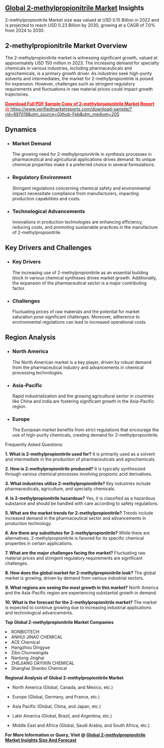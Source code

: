 <h2><a href="https://www.verifiedmarketreports.com/download-sample/?rid=897018&amp;utm_source=Github&amp;utm_medium=205" target="_blank">Global 2-methylpropionitrile Market</a> Insights</h2><p>2-methylpropionitrile Market size was valued at USD 0.15 Billion in 2022 and is projected to reach USD 0.23 Billion by 2030, growing at a CAGR of 7.0% from 2024 to 2030.</p><p> <h2>2-methylpropionitrile Market Overview</h2> <p>The 2-methylpropionitrile market is witnessing significant growth, valued at approximately USD 150 million in 2023. The increasing demand for specialty chemicals in various industries, including pharmaceuticals and agrochemicals, is a primary growth driver. As industries seek high-purity solvents and intermediates, the market for 2-methylpropionitrile is poised for expansion. However, challenges such as stringent regulatory requirements and fluctuations in raw material prices could impact growth trajectories.</p> <p><a href="#"><p><span class=""><span style="color: #ff0000;"><strong>Download Full PDF Sample Copy of 2-methylpropionitrile Market Report</strong> @ </span><a href="https://www.verifiedmarketreports.com/download-sample/?rid=897018&amp;utm_source=Github-Feb&amp;utm_medium=205" target="_blank">https://www.verifiedmarketreports.com/download-sample/?rid=897018&amp;utm_source=Github-Feb&amp;utm_medium=205</a></span></p></a></p> <h2>Dynamics</h2> <ul> <li><h3>Market Demand</h3>The growing need for 2-methylpropionitrile in synthesis processes in pharmaceutical and agricultural applications drives demand. Its unique chemical properties make it a preferred choice in several formulations.</li> <li><h3>Regulatory Environment</h3>Stringent regulations concerning chemical safety and environmental impact necessitate compliance from manufacturers, impacting production capabilities and costs.</li> <li><h3>Technological Advancements</h3>Innovations in production technologies are enhancing efficiency, reducing costs, and promoting sustainable practices in the manufacture of 2-methylpropionitrile.</li> </ul> <h2>Key Drivers and Challenges</h2> <ul> <li><h3>Key Drivers</h3>The increasing use of 2-methylpropionitrile as an essential building block in various chemical syntheses drives market growth. Additionally, the expansion of the pharmaceutical sector is a major contributing factor.</li> <li><h3>Challenges</h3>Fluctuating prices of raw materials and the potential for market saturation pose significant challenges. Moreover, adherence to environmental regulations can lead to increased operational costs.</li> </ul> <h2>Region Analysis</h2> <ul> <li><h3>North America</h3>The North American market is a key player, driven by robust demand from the pharmaceutical industry and advancements in chemical processing technologies.</li> <li><h3>Asia-Pacific</h3>Rapid industrialization and the growing agricultural sector in countries like China and India are fostering significant growth in the Asia-Pacific region.</li> <li><h3>Europe</h3>The European market benefits from strict regulations that encourage the use of high-purity chemicals, creating demand for 2-methylpropionitrile.</li> </ul> <p>Frequently Asked Questions:</p> <p><strong>1. What is 2-methylpropionitrile used for?</strong> It is primarily used as a solvent and intermediate in the production of pharmaceuticals and agrochemicals.</p> <p><strong>2. How is 2-methylpropionitrile produced?</strong> It is typically synthesized through various chemical processes involving propionic acid derivatives.</p> <p><strong>3. What industries utilize 2-methylpropionitrile?</strong> Key industries include pharmaceuticals, agriculture, and specialty chemicals.</p> <p><strong>4. Is 2-methylpropionitrile hazardous?</strong> Yes, it is classified as a hazardous substance and should be handled with care according to safety regulations.</p> <p><strong>5. What are the market trends for 2-methylpropionitrile?</strong> Trends include increased demand in the pharmaceutical sector and advancements in production technology.</p> <p><strong>6. Are there any substitutes for 2-methylpropionitrile?</strong> While there are alternatives, 2-methylpropionitrile is favored for its specific chemical properties in certain applications.</p> <p><strong>7. What are the major challenges facing the market?</strong> Fluctuating raw material prices and stringent regulatory requirements are significant challenges.</p> <p><strong>8. How does the global market for 2-methylpropionitrile look?</strong> The global market is growing, driven by demand from various industrial sectors.</p> <p><strong>9. What regions are seeing the most growth in this market?</strong> North America and the Asia-Pacific region are experiencing substantial growth in demand.</p> <p><strong>10. What is the forecast for the 2-methylpropionitrile market?</strong> The market is expected to continue growing due to increasing industrial applications and technological advancements.</p> </p><p><strong>Top Global 2-methylpropionitrile Market Companies</strong></p><div data-test-id=""><p><li>RONBIOTECH</li><li> ANHUI JINAO CHEMICAL</li><li> ACE Chemical</li><li> Hangzhou Dingyue</li><li> Zibo Chunwangda</li><li> Nantong Jinghai</li><li> ZHEJIANG DAYIXIN CHEMICAL</li><li> Shanghai Shenbo Chemical</li></p><div><strong>Regional Analysis of&nbsp;Global 2-methylpropionitrile Market</strong></div><ul><li dir="ltr"><p dir="ltr">North America&nbsp;(Global, Canada, and Mexico, etc.)</p></li><li dir="ltr"><p dir="ltr">Europe (Global, Germany, and France, etc.)</p></li><li dir="ltr"><p dir="ltr">Asia Pacific&nbsp;(Global, China, and Japan, etc.)</p></li><li dir="ltr"><p dir="ltr">Latin America&nbsp;(Global, Brazil, and Argentina, etc.)</p></li><li dir="ltr">Middle East and Africa&nbsp;(Global, Saudi Arabia, and South Africa, etc.)</li></ul><p><strong>For More Information or Query, Visit @&nbsp;</strong><strong><a href="https://www.verifiedmarketreports.com/product/2-methylpropionitrile-market/?utm_source=Github&amp;utm_medium=205" target="_blank">Global 2-methylpropionitrile Market Insights Size And Forecast</a></strong></p></div>
